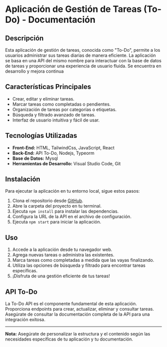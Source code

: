 # Aplicación de Gestión de Tareas (To-Do) - Documentación

## Descripción
Esta aplicación de gestión de tareas, conocida como "To-Do", permite a los usuarios administrar sus tareas diarias de manera eficiente. La aplicación se basa en una API del mismo nombre para interactuar con la base de datos de tareas y proporcionar una experiencia de usuario fluida.
Se encuentra en desarrollo y mejora continua

## Características Principales
- Crear, editar y eliminar tareas.
- Marcar tareas como completadas o pendientes.
- Organización de tareas por categorías o etiquetas.
- Búsqueda y filtrado avanzado de tareas.
- Interfaz de usuario intuitiva y fácil de usar.

## Tecnologías Utilizadas
- **Front-End:** HTML, TailwindCss, JavaScript, React
- **Back-End:** API To-Do, Nodejs, Typeorm
- **Base de Datos:** Mysql
- **Herramientas de Desarrollo:** Visual Studio Code, Git

## Instalación
Para ejecutar la aplicación en tu entorno local, sigue estos pasos:

1. Clona el repositorio desde [GitHub](https://github.com/RodrigoChumpitaz/todo-app-client.git).
2. Abre la carpeta del proyecto en tu terminal.
3. Ejecuta `npm install` para instalar las dependencias.
4. Configura la URL de la API en el archivo de configuración.
5. Ejecuta `npm start` para iniciar la aplicación.

## Uso
1. Accede a la aplicación desde tu navegador web.
3. Agrega nuevas tareas o administra las existentes.
4. Marca tareas como completadas a medida que las vayas finalizando.
5. Utiliza las opciones de búsqueda y filtrado para encontrar tareas específicas.
6. ¡Disfruta de una gestión eficiente de tus tareas!

## API To-Do
La To-Do API es el componente fundamental de esta aplicación. Proporciona endpoints para crear, actualizar, eliminar y consultar tareas. Asegúrate de consultar la documentación completa de la API para una integración exitosa.

---

**Nota:** Asegúrate de personalizar la estructura y el contenido según las necesidades específicas de tu aplicación y tu documentación.
